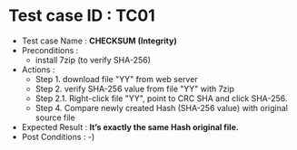 # Test case ID : TC01
* Test case Name : **CHECKSUM (Integrity)**
* Preconditions : 
  * install 7zip (to verify SHA-256)
* Actions : 
  * Step 1. download file "YY" from web server
  * Step 2. verify SHA-256 value from file "YY" with 7zip
   * Step 2.1. Right-click file "YY", point to CRC SHA and click SHA-256.
  * Step 4. Compare newly created Hash (SHA-256 value) with original source file 
* Expected Result : **It’s exactly the same Hash original file.** 
* Post Conditions : -)
  
